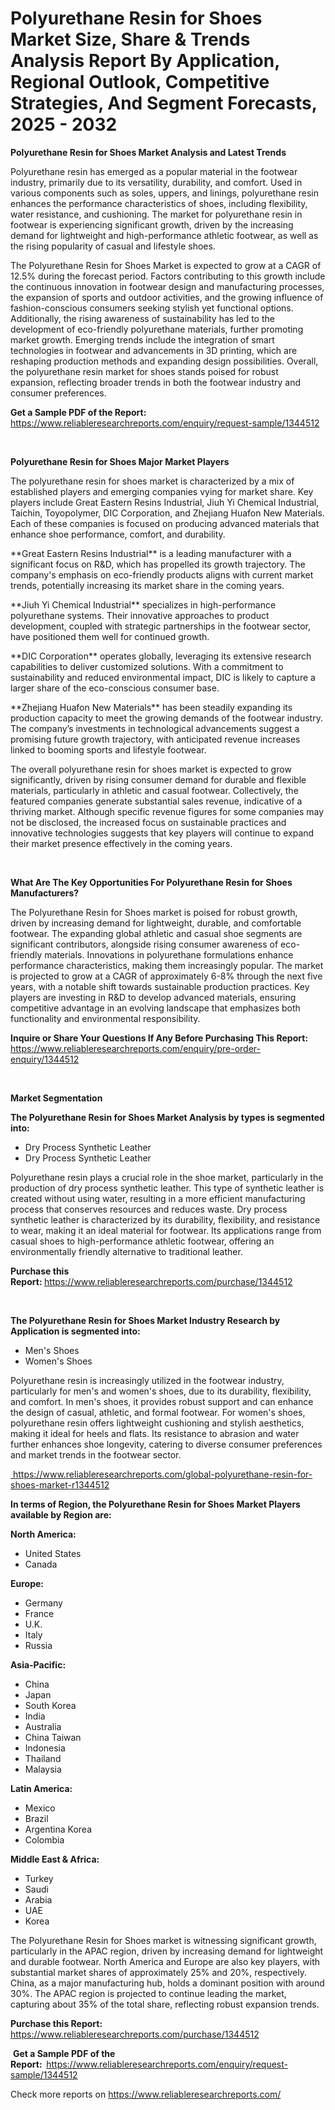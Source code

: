 <p><h1>Polyurethane Resin for Shoes Market Size, Share & Trends Analysis Report By Application, Regional Outlook, Competitive Strategies, And Segment Forecasts, 2025 - 2032</h1></p><p><strong>Polyurethane Resin for Shoes Market Analysis and Latest Trends</strong></p>
<p><p>Polyurethane resin has emerged as a popular material in the footwear industry, primarily due to its versatility, durability, and comfort. Used in various components such as soles, uppers, and linings, polyurethane resin enhances the performance characteristics of shoes, including flexibility, water resistance, and cushioning. The market for polyurethane resin in footwear is experiencing significant growth, driven by the increasing demand for lightweight and high-performance athletic footwear, as well as the rising popularity of casual and lifestyle shoes.</p><p>The Polyurethane Resin for Shoes Market is expected to grow at a CAGR of 12.5% during the forecast period. Factors contributing to this growth include the continuous innovation in footwear design and manufacturing processes, the expansion of sports and outdoor activities, and the growing influence of fashion-conscious consumers seeking stylish yet functional options. Additionally, the rising awareness of sustainability has led to the development of eco-friendly polyurethane materials, further promoting market growth. Emerging trends include the integration of smart technologies in footwear and advancements in 3D printing, which are reshaping production methods and expanding design possibilities. Overall, the polyurethane resin market for shoes stands poised for robust expansion, reflecting broader trends in both the footwear industry and consumer preferences.</p></p>
<p><strong>Get a Sample PDF of the Report:&nbsp;</strong> <a href="https://www.reliableresearchreports.com/enquiry/request-sample/1344512?utm_campaign=2487&utm_medium=2&utm_source=Github&utm_content=ia&utm_term=24032025&utm_id=polyurethane-resin-for-shoes">https://www.reliableresearchreports.com/enquiry/request-sample/1344512</a></p>
<p>&nbsp;</p>
<p><strong>Polyurethane Resin for Shoes Major Market Players</strong></p>
<p><p>The polyurethane resin for shoes market is characterized by a mix of established players and emerging companies vying for market share. Key players include Great Eastern Resins Industrial, Jiuh Yi Chemical Industrial, Taichin, Toyopolymer, DIC Corporation, and Zhejiang Huafon New Materials. Each of these companies is focused on producing advanced materials that enhance shoe performance, comfort, and durability.</p><p>**Great Eastern Resins Industrial** is a leading manufacturer with a significant focus on R&D, which has propelled its growth trajectory. The company's emphasis on eco-friendly products aligns with current market trends, potentially increasing its market share in the coming years.</p><p>**Jiuh Yi Chemical Industrial** specializes in high-performance polyurethane systems. Their innovative approaches to product development, coupled with strategic partnerships in the footwear sector, have positioned them well for continued growth. </p><p>**DIC Corporation** operates globally, leveraging its extensive research capabilities to deliver customized solutions. With a commitment to sustainability and reduced environmental impact, DIC is likely to capture a larger share of the eco-conscious consumer base.</p><p>**Zhejiang Huafon New Materials** has been steadily expanding its production capacity to meet the growing demands of the footwear industry. The company’s investments in technological advancements suggest a promising future growth trajectory, with anticipated revenue increases linked to booming sports and lifestyle footwear.</p><p>The overall polyurethane resin for shoes market is expected to grow significantly, driven by rising consumer demand for durable and flexible materials, particularly in athletic and casual footwear. Collectively, the featured companies generate substantial sales revenue, indicative of a thriving market. Although specific revenue figures for some companies may not be disclosed, the increased focus on sustainable practices and innovative technologies suggests that key players will continue to expand their market presence effectively in the coming years.</p></p>
<p>&nbsp;</p>
<p><strong>What Are The Key Opportunities For Polyurethane Resin for Shoes Manufacturers?</strong></p>
<p><p>The Polyurethane Resin for Shoes market is poised for robust growth, driven by increasing demand for lightweight, durable, and comfortable footwear. The expanding global athletic and casual shoe segments are significant contributors, alongside rising consumer awareness of eco-friendly materials. Innovations in polyurethane formulations enhance performance characteristics, making them increasingly popular. The market is projected to grow at a CAGR of approximately 6-8% through the next five years, with a notable shift towards sustainable production practices. Key players are investing in R&D to develop advanced materials, ensuring competitive advantage in an evolving landscape that emphasizes both functionality and environmental responsibility.</p></p>
<p><strong>Inquire or Share Your Questions If Any Before Purchasing This Report:</strong> <a href="https://www.reliableresearchreports.com/enquiry/pre-order-enquiry/1344512?utm_campaign=2487&utm_medium=2&utm_source=Github&utm_content=ia&utm_term=24032025&utm_id=polyurethane-resin-for-shoes">https://www.reliableresearchreports.com/enquiry/pre-order-enquiry/1344512</a></p>
<p>&nbsp;</p>
<p><strong>Market Segmentation</strong></p>
<p><strong>The Polyurethane Resin for Shoes Market Analysis by types is segmented into:</strong></p>
<p><ul><li>Dry Process Synthetic Leather</li><li>Dry Process Synthetic Leather</li></ul></p>
<p><p>Polyurethane resin plays a crucial role in the shoe market, particularly in the production of dry process synthetic leather. This type of synthetic leather is created without using water, resulting in a more efficient manufacturing process that conserves resources and reduces waste. Dry process synthetic leather is characterized by its durability, flexibility, and resistance to wear, making it an ideal material for footwear. Its applications range from casual shoes to high-performance athletic footwear, offering an environmentally friendly alternative to traditional leather.</p></p>
<p><strong>Purchase this Report:&nbsp;</strong><a href="https://www.reliableresearchreports.com/purchase/1344512?utm_campaign=2487&utm_medium=2&utm_source=Github&utm_content=ia&utm_term=24032025&utm_id=polyurethane-resin-for-shoes">https://www.reliableresearchreports.com/purchase/1344512</a></p>
<p>&nbsp;</p>
<p><strong>The Polyurethane Resin for Shoes Market Industry Research by Application is segmented into:</strong></p>
<p><ul><li>Men's Shoes</li><li>Women's Shoes</li></ul></p>
<p><p>Polyurethane resin is increasingly utilized in the footwear industry, particularly for men's and women's shoes, due to its durability, flexibility, and comfort. In men's shoes, it provides robust support and can enhance the design of casual, athletic, and formal footwear. For women's shoes, polyurethane resin offers lightweight cushioning and stylish aesthetics, making it ideal for heels and flats. Its resistance to abrasion and water further enhances shoe longevity, catering to diverse consumer preferences and market trends in the footwear sector.</p></p>
<p><a href="https://www.reliableresearchreports.com/global-polyurethane-resin-for-shoes-market-r1344512?utm_campaign=2487&utm_medium=2&utm_source=Github&utm_content=ia&utm_term=24032025&utm_id=polyurethane-resin-for-shoes">&nbsp;https://www.reliableresearchreports.com/global-polyurethane-resin-for-shoes-market-r1344512</a></p>
<p><strong>In terms of Region, the Polyurethane Resin for Shoes Market Players available by Region are:</strong></p>
<p>
    <p> <strong> North America: </strong>
        <ul>
            <li>United States</li>
            <li>Canada</li>
        </ul>
        </p> 
    <p> <strong> Europe: </strong>
        <ul>
            <li>Germany</li>
            <li>France</li>
            <li>U.K.</li>
            <li>Italy</li>
            <li>Russia</li>
        </ul>
        </p> 
    <p> <strong> Asia-Pacific: </strong>
        <ul>
            <li>China</li>
            <li>Japan</li>
            <li>South Korea</li>
            <li>India</li>
            <li>Australia</li>
            <li>China Taiwan</li>
            <li>Indonesia</li>
            <li>Thailand</li>
            <li>Malaysia</li>
        </ul>
        </p> 
    <p> <strong> Latin America: </strong>
        <ul>
            <li>Mexico</li>
            <li>Brazil</li>
            <li>Argentina Korea</li>
            <li>Colombia</li>
        </ul>
        </p> 
    <p> <strong> Middle East & Africa: </strong>
        <ul>
            <li>Turkey</li>
            <li>Saudi</li>
            <li>Arabia</li>
            <li>UAE</li>
            <li>Korea</li>
        </ul>
    </p>
    </p>
<p><p>The Polyurethane Resin for Shoes market is witnessing significant growth, particularly in the APAC region, driven by increasing demand for lightweight and durable footwear. North America and Europe are also key players, with substantial market shares of approximately 25% and 20%, respectively. China, as a major manufacturing hub, holds a dominant position with around 30%. The APAC region is projected to continue leading the market, capturing about 35% of the total share, reflecting robust expansion trends.</p></p>
<p><strong>Purchase this Report: </strong><a href="https://www.reliableresearchreports.com/purchase/1344512?utm_campaign=2487&utm_medium=2&utm_source=Github&utm_content=ia&utm_term=24032025&utm_id=polyurethane-resin-for-shoes">https://www.reliableresearchreports.com/purchase/1344512</a></p>
<p>&nbsp;<strong>Get a Sample PDF of the Report:&nbsp;&nbsp;</strong><a href="https://www.reliableresearchreports.com/enquiry/request-sample/1344512?utm_campaign=2487&utm_medium=2&utm_source=Github&utm_content=ia&utm_term=24032025&utm_id=polyurethane-resin-for-shoes">https://www.reliableresearchreports.com/enquiry/request-sample/1344512</a></p>
<p><strong></strong></p>
<p>Check more reports on <a href="https://www.reliableresearchreports.com/?utm_campaign=2487&utm_medium=2&utm_source=Github&utm_content=ia&utm_term=24032025&utm_id=polyurethane-resin-for-shoes">https://www.reliableresearchreports.com/</a></p>